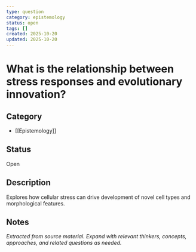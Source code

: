 ```yaml
---
type: question
category: epistemology
status: open
tags: []
created: 2025-10-20
updated: 2025-10-20
---
```


# What is the relationship between stress responses and evolutionary innovation?

## Category

- [[Epistemology]]

## Status

Open

## Description

Explores how cellular stress can drive development of novel cell types and morphological features.

## Notes

*Extracted from source material. Expand with relevant thinkers, concepts, approaches, and related questions as needed.*
